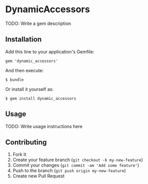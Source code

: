 # DynamicAccessors

TODO: Write a gem description

## Installation

Add this line to your application's Gemfile:

    gem 'dynamic_accessors'

And then execute:

    $ bundle

Or install it yourself as:

    $ gem install dynamic_accessors

## Usage

TODO: Write usage instructions here

## Contributing

1. Fork it
2. Create your feature branch (`git checkout -b my-new-feature`)
3. Commit your changes (`git commit -am 'Add some feature'`)
4. Push to the branch (`git push origin my-new-feature`)
5. Create new Pull Request

